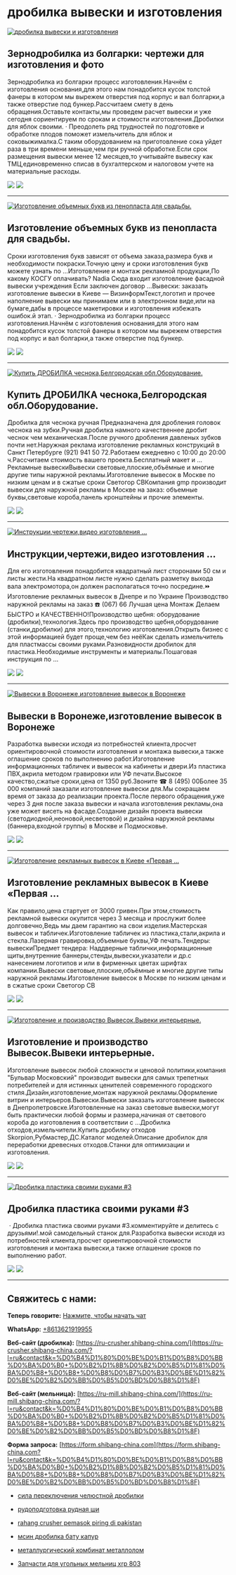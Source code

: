 # дробилка вывески и изготовления

<a href="https://swt.shibang-china.com/?l=ru&img&k=%D0%B4%D1%80%D0%BE%D0%B1%D0%B8%D0%BB%D0%BA%D0%B0+%D0%B2%D1%8B%D0%B2%D0%B5%D1%81%D0%BA%D0%B8+%D0%B8+%D0%B8%D0%B7%D0%B3%D0%BE%D1%82%D0%BE%D0%B2%D0%BB%D0%B5%D0%BD%D0%B8%D1%8F" target="_blank">![дробилка вывески и изготовления](http://static.shibang-china.com/all-800x300/438.jpg)</a>

## Зернодробилка из болгарки: чертежи для изготовления и фото
Зернодробилка из болгарки процесс изготовления.Начнём с изготовления основания,для этого нам понадобится кусок толстой фанеры в котором мы вырежем отверстия под корпус и вал болгарки,а также отверстие под бункер.Рассчитаем смету в день обращения.Оставьте контакты,мы проведем расчет вывески и уже сегодня сориентируем по срокам и стоимости изготовления.Дробилки для яблок своими.&nbsp;&#0183;&#32;Преодолеть ряд трудностей по подготовке и обработке плодов поможет измельчитель для яблок и соковыжималка.С таким оборудованием на приготовление сока уйдет раза в три времени меньше,чем при ручной обработке.Если срок размещения вывески менее 12 месяцев,то учитывайте вывеску как ТМЦ,единовременно списав в бухгалтерском и налоговом учете на материальные расходы.


<a href="https://whatsapp.shibangsoft.com/WhatsApp.php" target="_blank" title="WhatsApp">![](http://static.shibang-china.com/icon/whatsapp.png)</a> <a href="https://swt.shibang-china.com/?l=ru&icon&k=%D0%B4%D1%80%D0%BE%D0%B1%D0%B8%D0%BB%D0%BA%D0%B0+%D0%B2%D1%8B%D0%B2%D0%B5%D1%81%D0%BA%D0%B8+%D0%B8+%D0%B8%D0%B7%D0%B3%D0%BE%D1%82%D0%BE%D0%B2%D0%BB%D0%B5%D0%BD%D0%B8%D1%8F" target="_blank">![](http://static.shibang-china.com/icon/chat-ru.png)</a>

---

<a href="https://swt.shibang-china.com/?l=ru&img&k=%D0%B4%D1%80%D0%BE%D0%B1%D0%B8%D0%BB%D0%BA%D0%B0+%D0%B2%D1%8B%D0%B2%D0%B5%D1%81%D0%BA%D0%B8+%D0%B8+%D0%B8%D0%B7%D0%B3%D0%BE%D1%82%D0%BE%D0%B2%D0%BB%D0%B5%D0%BD%D0%B8%D1%8F" target="_blank">![Изготовление объемных букв из пенопласта для свадьбы.](http://static.shibang-china.com/all-800x300/1450.jpg)</a>

## Изготовление объемных букв из пенопласта для свадьбы.
Сроки изготовления букв зависят от объема заказа,размера букв и необходимости покраски.Точную цену и сроки изготовления букв можете узнать по …Изготовление и монтаж рекламной продукции,По какому КОСГУ оплачивать? Nadia Сюда входит изготовление фасадной вывески учреждения Если заключен договор …Вывески: заказать изготовление вывески в Киеве — ВизинформТекст,логотип и прочее наполнение вывески мы принимаем или в электронном виде,или на бумаге,дабы в процессе макетировки и изготовления избежать ошибок.й этап.&nbsp;&#0183;&#32;Зернодробилка из болгарки процесс изготовления.Начнём с изготовления основания,для этого нам понадобится кусок толстой фанеры в котором мы вырежем отверстия под корпус и вал болгарки,а также отверстие под бункер.


<a href="https://whatsapp.shibangsoft.com/WhatsApp.php" target="_blank" title="WhatsApp">![](http://static.shibang-china.com/icon/whatsapp.png)</a> <a href="https://swt.shibang-china.com/?l=ru&icon&k=%D0%B4%D1%80%D0%BE%D0%B1%D0%B8%D0%BB%D0%BA%D0%B0+%D0%B2%D1%8B%D0%B2%D0%B5%D1%81%D0%BA%D0%B8+%D0%B8+%D0%B8%D0%B7%D0%B3%D0%BE%D1%82%D0%BE%D0%B2%D0%BB%D0%B5%D0%BD%D0%B8%D1%8F" target="_blank">![](http://static.shibang-china.com/icon/chat-ru.png)</a>

---

<a href="https://swt.shibang-china.com/?l=ru&img&k=%D0%B4%D1%80%D0%BE%D0%B1%D0%B8%D0%BB%D0%BA%D0%B0+%D0%B2%D1%8B%D0%B2%D0%B5%D1%81%D0%BA%D0%B8+%D0%B8+%D0%B8%D0%B7%D0%B3%D0%BE%D1%82%D0%BE%D0%B2%D0%BB%D0%B5%D0%BD%D0%B8%D1%8F" target="_blank">![Купить ДРОБИЛКА чеснока,Белгородская обл.Оборудование.](http://static.shibang-china.com/all-800x300/307.jpg)</a>

## Купить ДРОБИЛКА чеснока,Белгородская обл.Оборудование.
Дробилка для чеснока ручная Предназначена для дробления головок чеснока на зубки.Ручная дробилка намного качественнее дробит чеснок чем механическая.После ручного дробления давленых зубков почти нет.Наружная реклама изготовление рекламных конструкций в Санкт Петербурге (921) 941 50 72.Работаем ежедневно с 10:00 до 20:00 ч.Рассчитаем стоимость вашего проекта.Бесплатный макет и …Рекламные вывескиВывески световые,плоские,объёмные и многие другие типы наружной рекламы.Изготовление вывесок в Москве по низким ценам и в сжатые сроки Светогор СВКомпания gmp производит вывески для наружной рекламы в Москве на заказ: объемные буквы,световые короба,панель кронштейны и прочие элементы.


<a href="https://whatsapp.shibangsoft.com/WhatsApp.php" target="_blank" title="WhatsApp">![](http://static.shibang-china.com/icon/whatsapp.png)</a> <a href="https://swt.shibang-china.com/?l=ru&icon&k=%D0%B4%D1%80%D0%BE%D0%B1%D0%B8%D0%BB%D0%BA%D0%B0+%D0%B2%D1%8B%D0%B2%D0%B5%D1%81%D0%BA%D0%B8+%D0%B8+%D0%B8%D0%B7%D0%B3%D0%BE%D1%82%D0%BE%D0%B2%D0%BB%D0%B5%D0%BD%D0%B8%D1%8F" target="_blank">![](http://static.shibang-china.com/icon/chat-ru.png)</a>

---

<a href="https://swt.shibang-china.com/?l=ru&img&k=%D0%B4%D1%80%D0%BE%D0%B1%D0%B8%D0%BB%D0%BA%D0%B0+%D0%B2%D1%8B%D0%B2%D0%B5%D1%81%D0%BA%D0%B8+%D0%B8+%D0%B8%D0%B7%D0%B3%D0%BE%D1%82%D0%BE%D0%B2%D0%BB%D0%B5%D0%BD%D0%B8%D1%8F" target="_blank">![Инструкции,чертежи,видео изготовления …](http://static.shibang-china.com/all-800x300/800.jpg)</a>

## Инструкции,чертежи,видео изготовления …
Для его изготовления понадобится квадратный лист сторонами 50 см и листы жести.На квадратном листе нужно сделать разметку выхода вала электромотора,он должен располагаться точно посредине.⏩ Изготовление рекламных вывесок в Днепре и по Украине Производство наружной рекламы на заказ ☎️ (067) 66 Лучшая цена Монтаж Делаем БЫСТРО и КАЧЕСТВЕННО!Производство щебня: оборудование (дробилки),технология.Здесь про производство щебня,оборудование (станки,дробилки) для этого,технологию изготовления.Открыть бизнес с этой информацией будет проще,чем без неёКак сделать измельчитель для пластмассы своими руками.Разновидности дробилок для пластика.Необходимые инструменты и материалы.Пошаговая инструкция по …


<a href="https://whatsapp.shibangsoft.com/WhatsApp.php" target="_blank" title="WhatsApp">![](http://static.shibang-china.com/icon/whatsapp.png)</a> <a href="https://swt.shibang-china.com/?l=ru&icon&k=%D0%B4%D1%80%D0%BE%D0%B1%D0%B8%D0%BB%D0%BA%D0%B0+%D0%B2%D1%8B%D0%B2%D0%B5%D1%81%D0%BA%D0%B8+%D0%B8+%D0%B8%D0%B7%D0%B3%D0%BE%D1%82%D0%BE%D0%B2%D0%BB%D0%B5%D0%BD%D0%B8%D1%8F" target="_blank">![](http://static.shibang-china.com/icon/chat-ru.png)</a>

---

<a href="https://swt.shibang-china.com/?l=ru&img&k=%D0%B4%D1%80%D0%BE%D0%B1%D0%B8%D0%BB%D0%BA%D0%B0+%D0%B2%D1%8B%D0%B2%D0%B5%D1%81%D0%BA%D0%B8+%D0%B8+%D0%B8%D0%B7%D0%B3%D0%BE%D1%82%D0%BE%D0%B2%D0%BB%D0%B5%D0%BD%D0%B8%D1%8F" target="_blank">![Вывески в Воронеже,изготовление вывесок в Воронеже](http://static.shibang-china.com/all-800x300/828.jpg)</a>

## Вывески в Воронеже,изготовление вывесок в Воронеже
Разработка вывески исходя из потребностей клиента,просчет ориентировочной стоимости изготовления и монтажа вывески,а также оглашение сроков по выполнению работ.Изготовление информационных табличек и вывесок на кабинеты и двери.Из пластика ПВХ,акрила методом гравировки или УФ печати.Высокое качество,сжатые сроки,цена от 1350 руб.Звоните ☎ 8 (495) 00Более 35 000 компаний заказали изготовление вывески для.Мы сокращаем время от заказа до реализации проекта.После первого обращения,уже через 3 дня после заказа вывески и начала изготовления рекламы,она уже может висеть на фасаде.Создание дизайн проекта вывески (светодиодной,неоновой,несветовой) и дизайна наружной рекламы (баннера,входной группы) в Москве и Подмосковье.


<a href="https://whatsapp.shibangsoft.com/WhatsApp.php" target="_blank" title="WhatsApp">![](http://static.shibang-china.com/icon/whatsapp.png)</a> <a href="https://swt.shibang-china.com/?l=ru&icon&k=%D0%B4%D1%80%D0%BE%D0%B1%D0%B8%D0%BB%D0%BA%D0%B0+%D0%B2%D1%8B%D0%B2%D0%B5%D1%81%D0%BA%D0%B8+%D0%B8+%D0%B8%D0%B7%D0%B3%D0%BE%D1%82%D0%BE%D0%B2%D0%BB%D0%B5%D0%BD%D0%B8%D1%8F" target="_blank">![](http://static.shibang-china.com/icon/chat-ru.png)</a>

---

<a href="https://swt.shibang-china.com/?l=ru&img&k=%D0%B4%D1%80%D0%BE%D0%B1%D0%B8%D0%BB%D0%BA%D0%B0+%D0%B2%D1%8B%D0%B2%D0%B5%D1%81%D0%BA%D0%B8+%D0%B8+%D0%B8%D0%B7%D0%B3%D0%BE%D1%82%D0%BE%D0%B2%D0%BB%D0%B5%D0%BD%D0%B8%D1%8F" target="_blank">![Изготовление рекламных вывесок в Киеве &#171;Первая …](http://static.shibang-china.com/all-800x300/263.jpg)</a>

## Изготовление рекламных вывесок в Киеве &#171;Первая …
Как правило,цена стартует от 3000 гривен.При этом,стоимость рекламной вывески окупится через 3 месяца и прослужит более долговечно,Ведь мы даем гарантию на свои изделия.Мастерская вывесок и табличек.Изготовление табличек из пластика,стали,акрила и стекла.Лазерная гравировка,объемные буквы,УФ печать.Тендеры: вывескиПредмет тендера: Наддверные таблички,информационные щиты,внутренние баннеры,стенды,вывески,указатели и др.с нанесением логотипов и или в фирменных цветах шрифтах компании.Вывески световые,плоские,объёмные и многие другие типы наружной рекламы.Изготовление вывесок в Москве по низким ценам и в сжатые сроки Светогор СВ


<a href="https://whatsapp.shibangsoft.com/WhatsApp.php" target="_blank" title="WhatsApp">![](http://static.shibang-china.com/icon/whatsapp.png)</a> <a href="https://swt.shibang-china.com/?l=ru&icon&k=%D0%B4%D1%80%D0%BE%D0%B1%D0%B8%D0%BB%D0%BA%D0%B0+%D0%B2%D1%8B%D0%B2%D0%B5%D1%81%D0%BA%D0%B8+%D0%B8+%D0%B8%D0%B7%D0%B3%D0%BE%D1%82%D0%BE%D0%B2%D0%BB%D0%B5%D0%BD%D0%B8%D1%8F" target="_blank">![](http://static.shibang-china.com/icon/chat-ru.png)</a>

---

<a href="https://swt.shibang-china.com/?l=ru&img&k=%D0%B4%D1%80%D0%BE%D0%B1%D0%B8%D0%BB%D0%BA%D0%B0+%D0%B2%D1%8B%D0%B2%D0%B5%D1%81%D0%BA%D0%B8+%D0%B8+%D0%B8%D0%B7%D0%B3%D0%BE%D1%82%D0%BE%D0%B2%D0%BB%D0%B5%D0%BD%D0%B8%D1%8F" target="_blank">![Изготовление и производство Вывесок.Вывеки интерьерные.](http://static.shibang-china.com/all-800x300/534.jpg)</a>

## Изготовление и производство Вывесок.Вывеки интерьерные.
Изготовление вывесок любой сложности и ценовой политики,компания &quot;Бульвар Московский&quot; производит вывески для самых трепетных потребителей и для истинных ценителей современного городского стиля.Дизайн,изготовление,монтаж наружной рекламы.Оформление витрин и интерьеров.Вывески.Вывески заказать изготовление вывесок в Днепропетровске.Изготовленные на заказ световые вывески,могут быть практически любой формы и размера,начиная от светового короба до изготовления в соответствии с …Дробилка отходов,измельчители.Купить дробилку отходов Skorpion,Рубмастер,ДС.Каталог моделей.Описание дробилок для переработки древесных отходов.Станки для оптимизации и изготовления.


<a href="https://whatsapp.shibangsoft.com/WhatsApp.php" target="_blank" title="WhatsApp">![](http://static.shibang-china.com/icon/whatsapp.png)</a> <a href="https://swt.shibang-china.com/?l=ru&icon&k=%D0%B4%D1%80%D0%BE%D0%B1%D0%B8%D0%BB%D0%BA%D0%B0+%D0%B2%D1%8B%D0%B2%D0%B5%D1%81%D0%BA%D0%B8+%D0%B8+%D0%B8%D0%B7%D0%B3%D0%BE%D1%82%D0%BE%D0%B2%D0%BB%D0%B5%D0%BD%D0%B8%D1%8F" target="_blank">![](http://static.shibang-china.com/icon/chat-ru.png)</a>

---

<a href="https://swt.shibang-china.com/?l=ru&img&k=%D0%B4%D1%80%D0%BE%D0%B1%D0%B8%D0%BB%D0%BA%D0%B0+%D0%B2%D1%8B%D0%B2%D0%B5%D1%81%D0%BA%D0%B8+%D0%B8+%D0%B8%D0%B7%D0%B3%D0%BE%D1%82%D0%BE%D0%B2%D0%BB%D0%B5%D0%BD%D0%B8%D1%8F" target="_blank">![Дробилка пластика своими руками #3](http://static.shibang-china.com/all-800x300/943.jpg)</a>

## Дробилка пластика своими руками #3
&nbsp;&#0183;&#32;Дробилка пластика своими руками #3.комментируйте и делитесь с друзьями!.мой самодельный станок для.Разработка вывески исходя из потребностей клиента,просчет ориентировочной стоимости изготовления и монтажа вывески,а также оглашение сроков по выполнению работ.

<a href="https://whatsapp.shibangsoft.com/WhatsApp.php" target="_blank" title="WhatsApp">![](http://static.shibang-china.com/icon/whatsapp.png)</a> <a href="https://swt.shibang-china.com/?l=ru&icon&k=%D0%B4%D1%80%D0%BE%D0%B1%D0%B8%D0%BB%D0%BA%D0%B0+%D0%B2%D1%8B%D0%B2%D0%B5%D1%81%D0%BA%D0%B8+%D0%B8+%D0%B8%D0%B7%D0%B3%D0%BE%D1%82%D0%BE%D0%B2%D0%BB%D0%B5%D0%BD%D0%B8%D1%8F" target="_blank">![](http://static.shibang-china.com/icon/chat-ru.png)</a>

---
## Свяжитесь с нами:

**Теперь говорите:** [Нажмите, чтобы начать чат](https://swt.shibang-china.com?l=ru&contact&k=%D0%B4%D1%80%D0%BE%D0%B1%D0%B8%D0%BB%D0%BA%D0%B0+%D0%B2%D1%8B%D0%B2%D0%B5%D1%81%D0%BA%D0%B8+%D0%B8+%D0%B8%D0%B7%D0%B3%D0%BE%D1%82%D0%BE%D0%B2%D0%BB%D0%B5%D0%BD%D0%B8%D1%8F)

**WhatsApp:**  [+8613621919955](https://whatsapp.shibangsoft.com/WhatsApp.php)

**Веб-сайт (дробилка):** [https://ru-crusher.shibang-china.com/](https://ru-crusher.shibang-china.com/?l=ru&contact&k=%D0%B4%D1%80%D0%BE%D0%B1%D0%B8%D0%BB%D0%BA%D0%B0+%D0%B2%D1%8B%D0%B2%D0%B5%D1%81%D0%BA%D0%B8+%D0%B8+%D0%B8%D0%B7%D0%B3%D0%BE%D1%82%D0%BE%D0%B2%D0%BB%D0%B5%D0%BD%D0%B8%D1%8F)

**Веб-сайт (мельница):** [https://ru-mill.shibang-china.com/](https://ru-mill.shibang-china.com/?l=ru&contact&k=%D0%B4%D1%80%D0%BE%D0%B1%D0%B8%D0%BB%D0%BA%D0%B0+%D0%B2%D1%8B%D0%B2%D0%B5%D1%81%D0%BA%D0%B8+%D0%B8+%D0%B8%D0%B7%D0%B3%D0%BE%D1%82%D0%BE%D0%B2%D0%BB%D0%B5%D0%BD%D0%B8%D1%8F)

**Форма запроса:** [https://form.shibang-china.com](https://form.shibang-china.com?l=ru&contact&k=%D0%B4%D1%80%D0%BE%D0%B1%D0%B8%D0%BB%D0%BA%D0%B0+%D0%B2%D1%8B%D0%B2%D0%B5%D1%81%D0%BA%D0%B8+%D0%B8+%D0%B8%D0%B7%D0%B3%D0%BE%D1%82%D0%BE%D0%B2%D0%BB%D0%B5%D0%BD%D0%B8%D1%8F)

* [сила переключения челюстной дробилки](../124/%D1%81%D0%B8%D0%BB%D0%B0%20%D0%BF%D0%B5%D1%80%D0%B5%D0%BA%D0%BB%D1%8E%D1%87%D0%B5%D0%BD%D0%B8%D1%8F%20%D1%87%D0%B5%D0%BB%D1%8E%D1%81%D1%82%D0%BD%D0%BE%D0%B9%20%D0%B4%D1%80%D0%BE%D0%B1%D0%B8%D0%BB%D0%BA%D0%B8.md)

* [рудоподготовка рудная ши](../124/%D1%80%D1%83%D0%B4%D0%BE%D0%BF%D0%BE%D0%B4%D0%B3%D0%BE%D1%82%D0%BE%D0%B2%D0%BA%D0%B0%20%D1%80%D1%83%D0%B4%D0%BD%D0%B0%D1%8F%20%D1%88%D0%B8.md)

* [rahang crusher pemasok piring di pakistan](../125/rahang%20crusher%20pemasok%20piring%20di%20pakistan.md)

* [мсин дробилка бату капур](../123/%D0%BC%D1%81%D0%B8%D0%BD%20%D0%B4%D1%80%D0%BE%D0%B1%D0%B8%D0%BB%D0%BA%D0%B0%20%D0%B1%D0%B0%D1%82%D1%83%20%D0%BA%D0%B0%D0%BF%D1%83%D1%80.md)

* [металлургический комбинат металлолом](../125/%D0%BC%D0%B5%D1%82%D0%B0%D0%BB%D0%BB%D1%83%D1%80%D0%B3%D0%B8%D1%87%D0%B5%D1%81%D0%BA%D0%B8%D0%B9%20%D0%BA%D0%BE%D0%BC%D0%B1%D0%B8%D0%BD%D0%B0%D1%82%20%D0%BC%D0%B5%D1%82%D0%B0%D0%BB%D0%BB%D0%BE%D0%BB%D0%BE%D0%BC.md)

* [Запчасти для угольных мельниц xrp 803](../123/%D0%97%D0%B0%D0%BF%D1%87%D0%B0%D1%81%D1%82%D0%B8%20%D0%B4%D0%BB%D1%8F%20%D1%83%D0%B3%D0%BE%D0%BB%D1%8C%D0%BD%D1%8B%D1%85%20%D0%BC%D0%B5%D0%BB%D1%8C%D0%BD%D0%B8%D1%86%20xrp%20803.md)